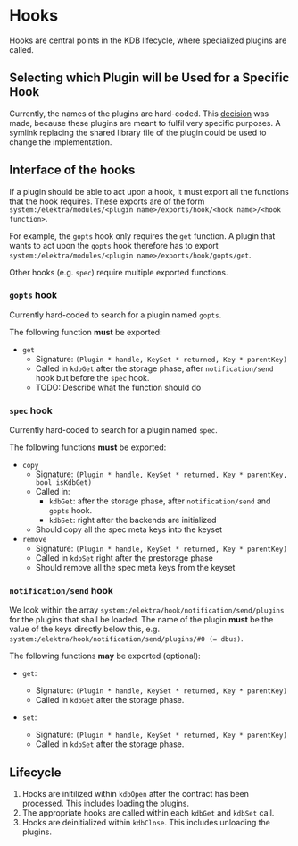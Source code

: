 # Hooks

Hooks are central points in the KDB lifecycle, where specialized plugins are called.

## Selecting which Plugin will be Used for a Specific Hook

Currently, the names of the plugins are hard-coded.
This [decision](../decisions/hooks.md) was made, because these plugins are meant to fulfil very specific purposes.
A symlink replacing the shared library file of the plugin could be used to change the implementation.

## Interface of the hooks

If a plugin should be able to act upon a hook, it must export all the functions that the hook requires.
These exports are of the form `system:/elektra/modules/<plugin name>/exports/hook/<hook name>/<hook function>`.

For example, the `gopts` hook only requires the `get` function. A plugin that wants to act upon the `gopts` hook therefore has to export `system:/elektra/modules/<plugin name>/exports/hook/gopts/get`.

Other hooks (e.g. `spec`) require multiple exported functions.

### `gopts` hook

Currently hard-coded to search for a plugin named `gopts`.

The following function **must** be exported:

- `get`
  - Signature: `(Plugin * handle, KeySet * returned, Key * parentKey)`
  - Called in `kdbGet` after the storage phase, after `notification/send` hook but before the `spec` hook.
  - TODO: Describe what the function should do

### `spec` hook

Currently hard-coded to search for a plugin named `spec`.

The following functions **must** be exported:

- `copy`
  - Signature: `(Plugin * handle, KeySet * returned, Key * parentKey, bool isKdbGet)`
  - Called in:
    - `kdbGet`: after the storage phase, after `notification/send` and `gopts` hook.
    - `kdbSet`: right after the backends are initialized
  - Should copy all the spec meta keys into the keyset
- `remove`
  - Signature: `(Plugin * handle, KeySet * returned, Key * parentKey)`
  - Called in `kdbSet` right after the prestorage phase
  - Should remove all the spec meta keys from the keyset

### `notification/send` hook

We look within the array `system:/elektra/hook/notification/send/plugins` for the plugins that shall be loaded.
The name of the plugin **must** be the value of the keys directly below this,
e.g. `system:/elektra/hook/notification/send/plugins/#0 (= dbus)`.

The following functions **may** be exported (optional):

- `get`:

  - Signature: `(Plugin * handle, KeySet * returned, Key * parentKey)`
  - Called in `kdbGet` after the storage phase.

- `set`:
  - Signature: `(Plugin * handle, KeySet * returned, Key * parentKey)`
  - Called in `kdbSet` after the storage phase.

## Lifecycle

1. Hooks are initilized within `kdbOpen` after the contract has been processed. This includes loading the plugins.
2. The appropriate hooks are called within each `kdbGet` and `kdbSet` call.
3. Hooks are deinitialized within `kdbClose`. This includes unloading the plugins.
